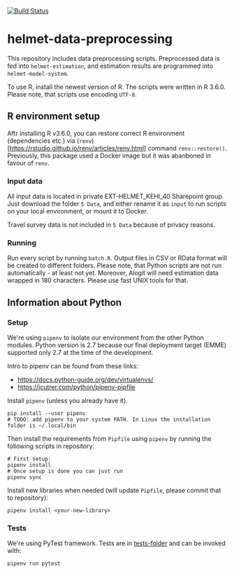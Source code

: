 [![Build Status](https://travis-ci.org/HSLdevcom/helmet-data-preprocessing.svg?branch=master)](https://travis-ci.org/HSLdevcom/helmet-data-preprocessing)  

# helmet-data-preprocessing

This repository includes data preprocessing scripts. Preprocessed data is fed
into `helmet-estimation`, and estimation results are programmed into
`helmet-model-system`.

To use R, install the newest version of R. The scripts were written in R 3.6.0.
Please note, that scripts use encoding `UTF-8`.

## R environment setup

Aftr installing R v3.6.0, you can restore correct R environment (dependencies
etc.) via (`renv`)[https://rstudio.github.io/renv/articles/renv.html] command
`renv::restore()`. Previously, this package used a Docker image but it was
abanboned in favour of `renv`.

### Input data

All input data is located in private EXT-HELMET_KEHI_40 Sharepoint group. Just
download the folder `5 Data`, and either rename it as `input` to run scripts on
your local environment, or mount it to Docker.

Travel survey data is not included in `5 Data` because of privacy reasons.

### Running

Run every script by running `batch.R`. Output files in CSV or RData format
will be created to different folders. Please note, that Python scripts are
not run automatically - at least not yet. Moreover, Alogit will need
estimation data wrapped in 180 characters. Please use fast UNIX tools for that.

## Information about Python

### Setup

We're using `pipenv` to isolate our environment from the other Python modules.
Python version is 2.7 because our final deployment target (EMME) supported only
2.7 at the time of the development.

Intro to pipenv can be found from these links:
- https://docs.python-guide.org/dev/virtualenvs/
- https://jcutrer.com/python/pipenv-pipfile

Install `pipenv` (unless you already have it).   

```   
pip install --user pipenv
# TODO: add pipenv to your system PATH. In Linux the installation folder is ~/.local/bin
```

Then install the requirements from `Pipfile` using `pipenv` by running the
following scripts in repository:  

```   
# First setup:
pipenv install
# Once setup is done you can just run
pipenv sync
```

Install new libraries when needed (will update `Pipfile`, please commit that to
repository):

```   
pipenv install <your-new-library>
```

### Tests

We're using PyTest framework. Tests are in [tests-folder](tests) and can be
invoked with:

```   
pipenv run pytest
```
